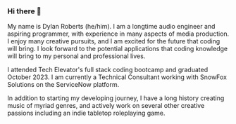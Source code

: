 ### Hi there 👋

<!--
**roberts-d-j/roberts-d-j** is a ✨ _special_ ✨ repository because its `README.md` (this file) appears on your GitHub profile.

Here are some ideas to get you started:

- 🔭 I’m currently working on ...
- 🌱 I’m currently learning ...
- 👯 I’m looking to collaborate on ...
- 🤔 I’m looking for help with ...
- 💬 Ask me about ...
- 📫 How to reach me: ...
- 😄 Pronouns: ...
- ⚡ Fun fact: ...
-->
My name is Dylan Roberts (he/him). I am a longtime audio engineer and aspiring programmer, with experience in many aspects of media production. I enjoy many creative pursuits, and I am excited for the future that coding will bring. I look forward to the potential applications that coding knowledge will bring to my personal and professional lives. 

I attended Tech Elevator's full stack coding bootcamp and graduated October 2023. I am currently a Technical Consultant working with SnowFox Solutions on the ServiceNow platform. 

In addition to starting my developing journey, I have a long history creating music of myriad genres, and actively work on several other creative passions including an indie tabletop roleplaying game.
